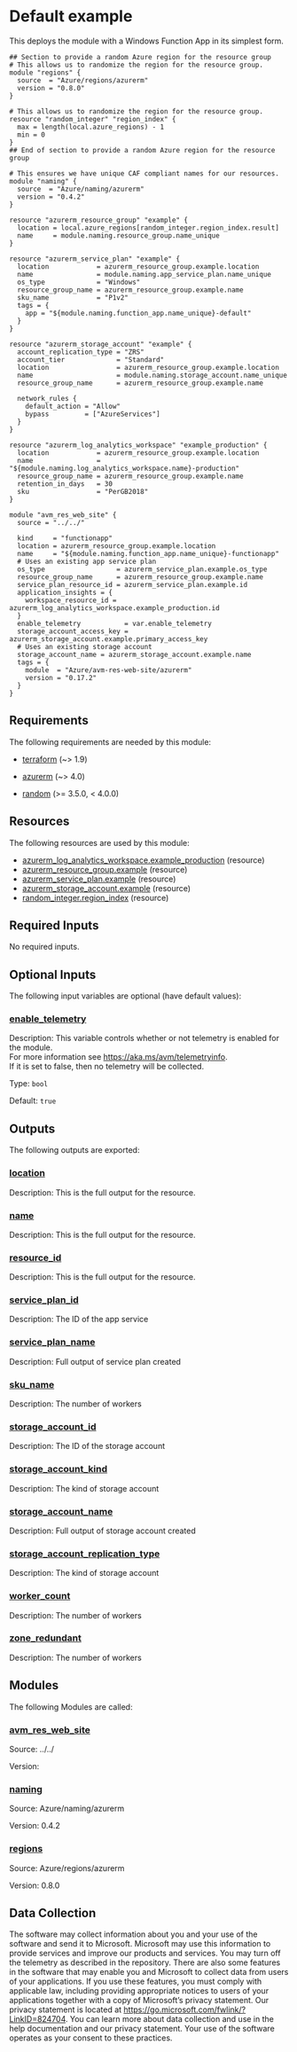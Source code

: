 <!-- BEGIN_TF_DOCS -->
<!-- Code generated by terraform-docs. DO NOT EDIT. -->
# Default example

This deploys the module with a Windows Function App in its simplest form.

```hcl
## Section to provide a random Azure region for the resource group
# This allows us to randomize the region for the resource group.
module "regions" {
  source  = "Azure/regions/azurerm"
  version = "0.8.0"
}

# This allows us to randomize the region for the resource group.
resource "random_integer" "region_index" {
  max = length(local.azure_regions) - 1
  min = 0
}
## End of section to provide a random Azure region for the resource group

# This ensures we have unique CAF compliant names for our resources.
module "naming" {
  source  = "Azure/naming/azurerm"
  version = "0.4.2"
}

resource "azurerm_resource_group" "example" {
  location = local.azure_regions[random_integer.region_index.result]
  name     = module.naming.resource_group.name_unique
}

resource "azurerm_service_plan" "example" {
  location            = azurerm_resource_group.example.location
  name                = module.naming.app_service_plan.name_unique
  os_type             = "Windows"
  resource_group_name = azurerm_resource_group.example.name
  sku_name            = "P1v2"
  tags = {
    app = "${module.naming.function_app.name_unique}-default"
  }
}

resource "azurerm_storage_account" "example" {
  account_replication_type = "ZRS"
  account_tier             = "Standard"
  location                 = azurerm_resource_group.example.location
  name                     = module.naming.storage_account.name_unique
  resource_group_name      = azurerm_resource_group.example.name

  network_rules {
    default_action = "Allow"
    bypass         = ["AzureServices"]
  }
}

resource "azurerm_log_analytics_workspace" "example_production" {
  location            = azurerm_resource_group.example.location
  name                = "${module.naming.log_analytics_workspace.name}-production"
  resource_group_name = azurerm_resource_group.example.name
  retention_in_days   = 30
  sku                 = "PerGB2018"
}

module "avm_res_web_site" {
  source = "../../"

  kind     = "functionapp"
  location = azurerm_resource_group.example.location
  name     = "${module.naming.function_app.name_unique}-functionapp"
  # Uses an existing app service plan
  os_type                  = azurerm_service_plan.example.os_type
  resource_group_name      = azurerm_resource_group.example.name
  service_plan_resource_id = azurerm_service_plan.example.id
  application_insights = {
    workspace_resource_id = azurerm_log_analytics_workspace.example_production.id
  }
  enable_telemetry           = var.enable_telemetry
  storage_account_access_key = azurerm_storage_account.example.primary_access_key
  # Uses an existing storage account
  storage_account_name = azurerm_storage_account.example.name
  tags = {
    module  = "Azure/avm-res-web-site/azurerm"
    version = "0.17.2"
  }
}
```

<!-- markdownlint-disable MD033 -->
## Requirements

The following requirements are needed by this module:

- <a name="requirement_terraform"></a> [terraform](#requirement\_terraform) (~> 1.9)

- <a name="requirement_azurerm"></a> [azurerm](#requirement\_azurerm) (~> 4.0)

- <a name="requirement_random"></a> [random](#requirement\_random) (>= 3.5.0, < 4.0.0)

## Resources

The following resources are used by this module:

- [azurerm_log_analytics_workspace.example_production](https://registry.terraform.io/providers/hashicorp/azurerm/latest/docs/resources/log_analytics_workspace) (resource)
- [azurerm_resource_group.example](https://registry.terraform.io/providers/hashicorp/azurerm/latest/docs/resources/resource_group) (resource)
- [azurerm_service_plan.example](https://registry.terraform.io/providers/hashicorp/azurerm/latest/docs/resources/service_plan) (resource)
- [azurerm_storage_account.example](https://registry.terraform.io/providers/hashicorp/azurerm/latest/docs/resources/storage_account) (resource)
- [random_integer.region_index](https://registry.terraform.io/providers/hashicorp/random/latest/docs/resources/integer) (resource)

<!-- markdownlint-disable MD013 -->
## Required Inputs

No required inputs.

## Optional Inputs

The following input variables are optional (have default values):

### <a name="input_enable_telemetry"></a> [enable\_telemetry](#input\_enable\_telemetry)

Description: This variable controls whether or not telemetry is enabled for the module.  
For more information see <https://aka.ms/avm/telemetryinfo>.  
If it is set to false, then no telemetry will be collected.

Type: `bool`

Default: `true`

## Outputs

The following outputs are exported:

### <a name="output_location"></a> [location](#output\_location)

Description: This is the full output for the resource.

### <a name="output_name"></a> [name](#output\_name)

Description: This is the full output for the resource.

### <a name="output_resource_id"></a> [resource\_id](#output\_resource\_id)

Description: This is the full output for the resource.

### <a name="output_service_plan_id"></a> [service\_plan\_id](#output\_service\_plan\_id)

Description: The ID of the app service

### <a name="output_service_plan_name"></a> [service\_plan\_name](#output\_service\_plan\_name)

Description: Full output of service plan created

### <a name="output_sku_name"></a> [sku\_name](#output\_sku\_name)

Description: The number of workers

### <a name="output_storage_account_id"></a> [storage\_account\_id](#output\_storage\_account\_id)

Description: The ID of the storage account

### <a name="output_storage_account_kind"></a> [storage\_account\_kind](#output\_storage\_account\_kind)

Description: The kind of storage account

### <a name="output_storage_account_name"></a> [storage\_account\_name](#output\_storage\_account\_name)

Description: Full output of storage account created

### <a name="output_storage_account_replication_type"></a> [storage\_account\_replication\_type](#output\_storage\_account\_replication\_type)

Description: The kind of storage account

### <a name="output_worker_count"></a> [worker\_count](#output\_worker\_count)

Description: The number of workers

### <a name="output_zone_redundant"></a> [zone\_redundant](#output\_zone\_redundant)

Description: The number of workers

## Modules

The following Modules are called:

### <a name="module_avm_res_web_site"></a> [avm\_res\_web\_site](#module\_avm\_res\_web\_site)

Source: ../../

Version:

### <a name="module_naming"></a> [naming](#module\_naming)

Source: Azure/naming/azurerm

Version: 0.4.2

### <a name="module_regions"></a> [regions](#module\_regions)

Source: Azure/regions/azurerm

Version: 0.8.0

<!-- markdownlint-disable-next-line MD041 -->
## Data Collection

The software may collect information about you and your use of the software and send it to Microsoft. Microsoft may use this information to provide services and improve our products and services. You may turn off the telemetry as described in the repository. There are also some features in the software that may enable you and Microsoft to collect data from users of your applications. If you use these features, you must comply with applicable law, including providing appropriate notices to users of your applications together with a copy of Microsoft’s privacy statement. Our privacy statement is located at <https://go.microsoft.com/fwlink/?LinkID=824704>. You can learn more about data collection and use in the help documentation and our privacy statement. Your use of the software operates as your consent to these practices.
<!-- END_TF_DOCS -->
